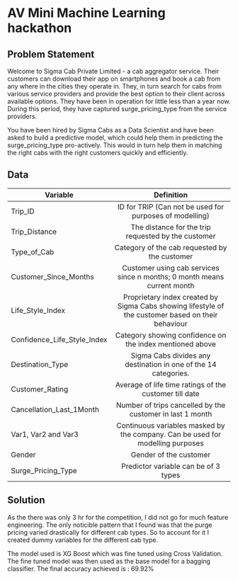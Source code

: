 # AV Mini Machine Learning hackathon
## Problem Statement

Welcome to Sigma Cab Private Limited - a cab aggregator service. Their customers can download their app on smartphones and book a cab from any where in the cities they operate in. They, in turn search for cabs from various service providers and provide the best option to their client across available options. They have been in operation for little less than a year now. During this period, they have captured surge_pricing_type from the service providers.

You have been hired by Sigma Cabs as a Data Scientist and have been asked to build a predictive model, which could help them in predicting the surge_pricing_type pro-actively. This would in turn help them in matching the right cabs with the right customers quickly and efficiently.

## Data
| Variable      | Definition    |      
| ------------- |:-------------:|
| Trip_ID      | ID for TRIP (Can not be used for purposes of modelling) |
| Trip_Distance     | The distance for the trip requested by the customer      |
| Type_of_Cab | Category of the cab requested by the customer      |
| Customer_Since_Months | Customer using cab services since n months; 0 month means current month      |
| Life_Style_Index | Proprietary index created by Sigma Cabs showing lifestyle of the customer based on their behaviour      |
| Confidence_Life_Style_Index | Category showing confidence on the index mentioned above      |
| Destination_Type | Sigma Cabs divides any destination in one of the 14 categories.      |
| Customer_Rating | Average of life time ratings of the customer till date      |
| Cancellation_Last_1Month | Number of trips cancelled by the customer in last 1 month      |
| Var1, Var2 and Var3 | Continuous variables masked by the company. Can be used for modelling purposes      |
| Gender | Gender of the customer     |
| Surge_Pricing_Type | Predictor variable can be of 3 types     |

## Solution
As the there was only 3 hr for the competition, I did not go for much feature engineering. The only noticible pattern that I found
was that the purge pricing varied drastically for different cab types. So to account for it I created dummy variables for the different cab type.

The model used is XG Boost which was fine tuned using Cross Validation. The fine tuned model was then used as the base model for a bagging classifier.
The final accuracy achieved is : 69.92%

